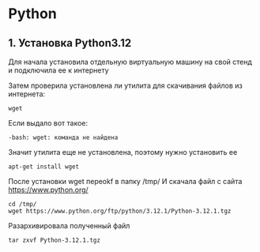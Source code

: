# Python
## 1. Установка Python3.12
Для начала установила отдельную виртуальную машину на свой стенд и подключила ее к интернету

Затем проверила установлена ли утилита для скачивания файлов из интернета:
```
wget
```
Если выдало вот такое:
```
-bash: wget: команда не найдена
```
Значит утилита еще не установлена, поэтому нужно установить ее
```
apt-get install wget
```
После установки wget переokf в папку /tmp/ И скачала файл с сайта https://www.python.org/
```
cd /tmp/
wget https://www.python.org/ftp/python/3.12.1/Python-3.12.1.tgz
```
Разархивировала полученный файл
```
tar zxvf Python-3.12.1.tgz
```
